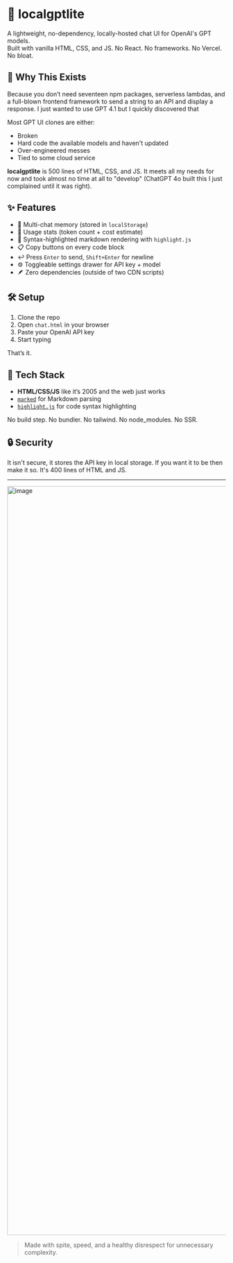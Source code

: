 # 🧠 localgptlite

A lightweight, no-dependency, locally-hosted chat UI for OpenAI's GPT models.  
Built with vanilla HTML, CSS, and JS. No React. No frameworks. No Vercel. No bloat.

## 🚀 Why This Exists

Because you don’t need seventeen npm packages, serverless lambdas, and a full-blown frontend framework to send a string 
to an API and display a response. I just wanted to use GPT 4.1 but I quickly discovered that

Most GPT UI clones are either:
- Broken
- Hard code the available models and haven't updated
- Over-engineered messes
- Tied to some cloud service

**localgptlite** is 500 lines of HTML, CSS, and JS. It meets all my needs for now and took almost no time at all to 
"develop" (ChatGPT 4o built this I just complained until it was right).

## ✨ Features

- 🧠 Multi-chat memory (stored in `localStorage`)
- 🧾 Usage stats (token count + cost estimate)
- 🎯 Syntax-highlighted markdown rendering with `highlight.js`
- 📋 Copy buttons on every code block
- ↩️ Press `Enter` to send, `Shift+Enter` for newline
- ⚙️ Toggleable settings drawer for API key + model
- 🪶 Zero dependencies (outside of two CDN scripts)

## 🛠 Setup

1. Clone the repo
2. Open `chat.html` in your browser
3. Paste your OpenAI API key
4. Start typing

That’s it.

## 🧩 Tech Stack

- **HTML/CSS/JS** like it’s 2005 and the web just works
- [`marked`](https://github.com/markedjs/marked) for Markdown parsing
- [`highlight.js`](https://highlightjs.org/) for code syntax highlighting

No build step. No bundler. No tailwind. No node_modules. No SSR. 

## 🔒 Security

It isn't secure, it stores the API key in local storage. If you want it to be then make it so. It's 400 lines of HTML 
and JS.

---

<img width="1728" alt="image" src="https://github.com/user-attachments/assets/29015c6e-bb3f-422a-b777-9c50ba1fdfb8" />


> Made with spite, speed, and a healthy disrespect for unnecessary complexity.
